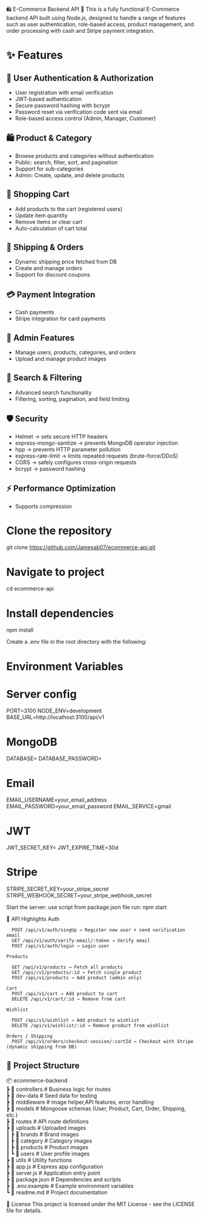 🛍️ E-Commerce Backend API 🚀
This is a fully functional E-Commerce backend API built using Node.js, designed to handle a range of features such as user authentication, role-based access, product management, and order processing with cash and Stripe payment integration.

# ✨ Features

## 🔐 User Authentication & Authorization

- User registration with email verification
- JWT-based authentication
- Secure password hashing with bcrypt
- Password reset via verification code sent via email
- Role-based access control (Admin, Manager, Customer)

## 🛍️ Product & Category

- Browse products and categories without authentication
- Public: search, filter, sort, and pagination
- Support for sub-categories
- Admin: Create, update, and delete products

## 🛒 Shopping Cart

- Add products to the cart (registered users)
- Update item quantity
- Remove items or clear cart
- Auto-calculation of cart total

## 🚚 Shipping & Orders

- Dynamic shipping price fetched from DB
- Create and manage orders
- Support for discount coupons

## 💳 Payment Integration

- Cash payments
- Stripe integration for card payments

## 👑 Admin Features

- Manage users, products, categories, and orders
- Upload and manage product images

## 🔎 Search & Filtering

- Advanced search functionality
- Filtering, sorting, pagination, and field limiting

## 🛡️ Security

- Helmet → sets secure HTTP headers
- express-mongo-sanitize → prevents MongoDB operator injection
- hpp → prevents HTTP parameter pollution
- express-rate-limit → limits repeated requests (brute-force/DDoS)
- CORS → safely configures cross-origin requests
- bcrypt → password hashing

## ⚡ Performance Optimization

- Supports compression

# Clone the repository

git clone https://github.com/Jamesab07/ecommerce-api.git

# Navigate to project

cd ecommerce-api

# Install dependencies

npm install

Create a .env file in the root directory with the following:

# Environment Variables

# Server config

PORT=3100
NODE_ENV=development
BASE_URL=http://localhost:3100/api/v1

# MongoDB

DATABASE=
DATABASE_PASSWORD=

# Email

EMAIL_USERNAME=your_email_address
EMAIL_PASSWORD=your_email_password
EMAIL_SERVICE=gmail

# JWT

JWT_SECRET_KEY=
JWT_EXPIRE_TIME=30d

# Stripe

STRIPE_SECRET_KEY=your_stripe_secret
STRIPE_WEBHOOK_SECRET=your_stripe_webhook_secret

Start the server:
use script from package.json file
run: npm start

📌 API Highlights
Auth

      POST /api/v1/auth/singUp → Register new user + send verification email
      GET /api/v1/auth/verify-email/:token → Verify email
      POST /api/v1/auth/login → Login user

    Products

      GET /api/v1/products → Fetch all products
      GET /api//v1/products/:id → Fetch single product
      POST /api/v1/products → Add product (admin only)

    Cart
      POST /api/v1/cart → Add product to cart
      DELETE /api/v1/cart/:id → Remove from cart

    Wishlist

      POST /api/v1/wishlist → Add product to wishlist
      DELETE /api/v1/wishlist/:id → Remove product from wishlist

    Orders / Shipping
      POST /api/v1/orders/checkout-session/:cartId → Checkout with Stripe (dynamic shipping from DB)

## 📂 Project Structure

📦 ecommerce-backend  
 ┣ 📂 controllers # Business logic for routes  
 ┣ 📂 dev-data # Seed data for testing  
 ┣ 📂 middleware # image helper,API features, error handling  
 ┣ 📂 models # Mongoose schemas (User, Product, Cart, Order, Shipping, etc.)  
 ┣ 📂 routes # API route definitions  
 ┣ 📂 uploads # Uploaded images  
 ┃ ┣ 📂 brands # Brand images  
 ┃ ┣ 📂 category # Category images  
 ┃ ┣ 📂 products # Product images  
 ┃ ┗ 📂 users # User profile images  
 ┣ 📂 utils # Utility functions  
 ┣ 📜 app.js # Express app configuration  
 ┣ 📜 server.js # Application entry point  
 ┣ 📜 package.json # Dependencies and scripts  
 ┣ 📜 .env.example # Example environment variables  
 ┗ 📜 readme.md # Project documentation

📄 License
This project is licensed under the MIT License - see the LICENSE file for details.
